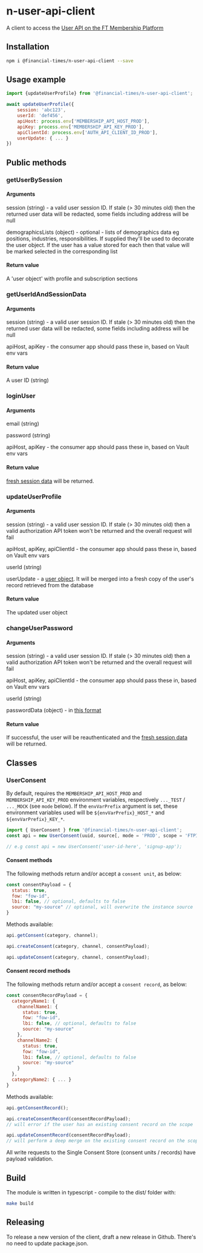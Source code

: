 # n-user-api-client

A client to access the [User API on the FT Membership Platform](https://developer.ft.com/portal/docs-membership-platform-api)

## Installation

```sh
npm i @financial-times/n-user-api-client --save
```

## Usage example

```js
import {updateUserProfile} from '@financial-times/n-user-api-client';

await updateUserProfile({
    session: 'abc123',
    userId: 'def456',
    apiHost: process.env['MEMBERSHIP_API_HOST_PROD'],
    apiKey: process.env['MEMBERSHIP_API_KEY_PROD'],
    apiClientId: process.env['AUTH_API_CLIENT_ID_PROD'],
    userUpdate: { ... }
})

```

## Public methods

### getUserBySession

#### Arguments

session (string) - a valid user session ID. If stale (> 30 minutes old) then the returned user data will be redacted, some fields including address will be null

demographicsLists (object) - optional - lists of demographics data eg positions, industries, responsibilities. If supplied they'll be used to decorate the user object. If the user has a value stored for each then that value will be marked selected in the corresponding list

#### Return value

A 'user object' with profile and subscription sections

### getUserIdAndSessionData

#### Arguments

session (string) - a valid user session ID. If stale (> 30 minutes old) then the returned user data will be redacted, some fields including address will be null

apiHost, apiKey - the consumer app should pass these in, based on Vault env vars

#### Return value

A user ID (string)

### loginUser
#### Arguments

email (string)

password (string)

apiHost, apiKey - the consumer app should pass these in, based on Vault env vars


#### Return value

[fresh session data](https://developer.ft.com/portal/docs-membership-platform-api-post-login) will be returned.


### updateUserProfile

#### Arguments

session (string) - a valid user session ID. If stale (> 30 minutes old) then a valid authorization API token won't be returned and the overall request will fail

apiHost, apiKey, apiClientId - the consumer app should pass these in, based on Vault env vars

userId (string)

userUpdate - a [user object](https://developer.ft.com/portal/docs-membership-platform-api-user-profile-request-resource). It will be merged into a fresh copy of the user's record retrieved from the database

#### Return value

The updated user object

### changeUserPassword

#### Arguments

session (string) - a valid user session ID. If stale (> 30 minutes old) then a valid authorization API token won't be returned and the overall request will fail

apiHost, apiKey, apiClientId - the consumer app should pass these in, based on Vault env vars

userId (string)

passwordData (object) - in [this format](https://developer.ft.com/portal/docs-membership-platform-api-user-api-post-users-userid-credentials-change-password)

#### Return value

If successful, the user will be reauthenticated and the [fresh session data](https://developer.ft.com/portal/docs-membership-platform-api-post-login) will be returned.

## Classes

### UserConsent

By default, requires the `MEMBERSHIP_API_HOST_PROD` and `MEMBERSHIP_API_KEY_PROD` environment variables, respectively `..._TEST` / `..._MOCK` (see `mode` below). If the `envVarPrefix` argument is set, these environment variables used will be `${envVarPrefix}_HOST_*` and `${envVarPrefix}_KEY_*`.

```js
import { UserConsent } from '@financial-times/n-user-api-client';
const api = new UserConsent(uuid, source[, mode = 'PROD', scope = 'FTPINK', envVarPrefix = 'CONSENT_API']);

// e.g const api = new UserConsent('user-id-here', 'signup-app');
```

#### Consent methods

The following methods return and/or accept a `consent unit`, as below:

```js
const consentPayload = {
  status: true,
  fow: "fow-id",
  lbi: false, // optional, defaults to false
  source: "my-source" // optional, will overwrite the instance source
}
```

Methods available:

```js
api.getConsent(category, channel);

api.createConsent(category, channel, consentPayload);

api.updateConsent(category, channel, consentPayload);
```

#### Consent record methods

The following methods return and/or accept a `consent record`, as below:

```js
const consentRecordPayload = {
  categoryName1: {
    channelName1: {
      status: true,
      fow: "fow-id",
      lbi: false, // optional, defaults to false
      source: "my-source"
    },
    channelName2: {
      status: true,
      fow: "fow-id",
      lbi: false, // optional, defaults to false
      source: "my-source"
    }
  },
  categoryName2: { ... }
}
```

Methods available:

```js
api.getConsentRecord();

api.createConsentRecord(consentRecordPayload);
// will error if the user has an existing consent record on the scope

api.updateConsentRecord(consentRecordPayload);
// will perform a deep merge on the existing consent record on the scope
```

All write requests to the Single Consent Store (consent units / records) have payload validation.

## Build

The module is written in typescript - compile to the dist/ folder with:

```sh
make build
```

## Releasing

To release a new version of the client, draft a new release in Github. There's no need to update package.json.
